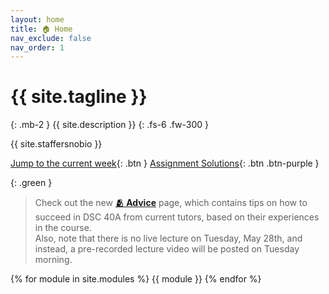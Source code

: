 ```yaml
---
layout: home
title: 🏠 Home
nav_exclude: false
nav_order: 1
---
```


# {{ site.tagline }}

{: .mb-2 }
{{ site.description }}
{: .fs-6 .fw-300 }

{{ site.staffersnobio }}

[Jump to the current week](#week-7-probability-br-small-read-a-href-resources-probability-roadmap-janine-s-probability-roadmap-a-and-a-href-http-stat88-org-textbook-content-intro-html-chapters-1-and-2-of-this-probability-textbook-a-small){: .btn } [Assignment Solutions](https://edstem.org/us/courses/57667/discussion/4730099){: .btn .btn-purple }

{: .green }
> Check out the new [**🫂 Advice**](advice) page, which contains tips on how to succeed in DSC 40A from current tutors, based on their experiences in the course.<br>
> Also, note that there is no live lecture on Tuesday, May 28th, and instead, a pre-recorded lecture video will be posted on Tuesday morning. 

<!-- {: .green }
> **The Midterm Exam is on Tuesday, May 7th during lecture (yes, [campus is back in person tomorrow](https://edstem.org/us/courses/57667/discussion/4920907))! Read the [logistics post on Ed ASAP](https://edstem.org/us/courses/57667/discussion/4898894), and prepare by:**
> - Attempting past exam problems at [**practice.dsc40a.com**](https://practice.dsc40a.com).
> - Reviewing the recently-updated [**FAQs**](faqs) page.
> - Creating your own index card to bring to the exam, using [**our example index card**](https://dsc40a.com/resources/index-card.pdf) as inspiration (if you want).
> - Reviewing the podcast of the review session, linked in Week 5 below.
> - Reviewing [**assignment solutions**](https://edstem.org/us/courses/57667/discussion/4730099).
> - Double-checking your seat assignment in the [**logistics post above**](https://edstem.org/us/courses/57667/discussion/4898894). -->

<!-- {: .green }
**Homework 5 is released and is due on Thursday, May 16th. Midterm Exam scores are available on Gradescope; read [this Ed post](https://edstem.org/us/courses/57667/discussion/4928912) for advice on how to move forward.** -->

{% for module in site.modules %}
{{ module }}
{% endfor %}
